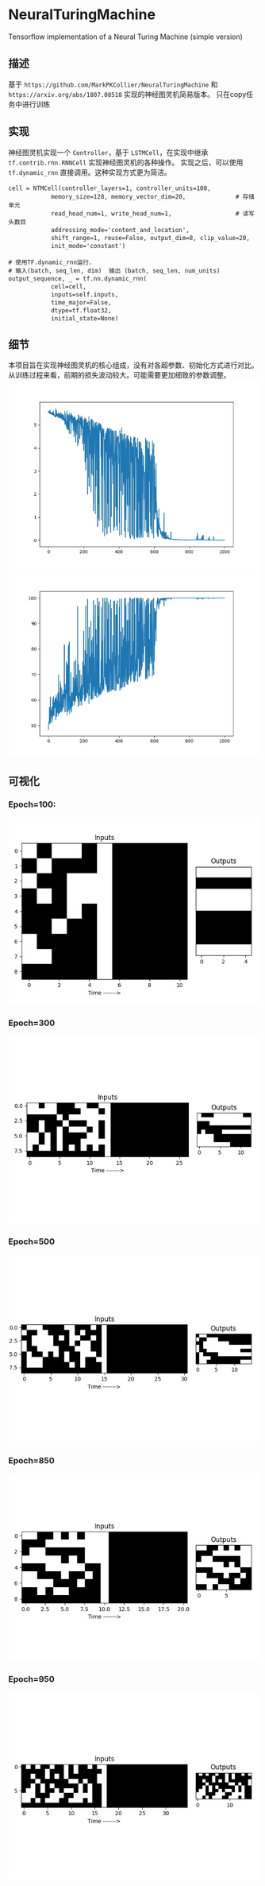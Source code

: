 # NeuralTuringMachine
Tensorflow implementation of a Neural Turing Machine (simple version)

## 描述
基于 `https://github.com/MarkPKCollier/NeuralTuringMachine` 和 `https://arxiv.org/abs/1807.08518` 实现的神经图灵机简易版本。
只在copy任务中进行训练

## 实现
神经图灵机实现一个 `Controller`，基于 `LSTMCell`，在实现中继承 `tf.contrib.rnn.RNNCell` 实现神经图灵机的各种操作。
实现之后，可以使用 `tf.dynamic_rnn` 直接调用。这种实现方式更为简洁。
```
cell = NTMCell(controller_layers=1, controller_units=100, 
            memory_size=128, memory_vector_dim=20,              # 存储单元
            read_head_num=1, write_head_num=1,                  # 读写头数目
            addressing_mode='content_and_location', 
            shift_range=1, reuse=False, output_dim=8, clip_value=20, 
            init_mode='constant')
            
# 使用TF.dynamic_rnn运行. 
# 输入(batch, seq_len, dim)  输出 (batch, seq_len, num_units)
output_sequence, _ = tf.nn.dynamic_rnn(
            cell=cell,
            inputs=self.inputs,
            time_major=False,
            dtype=tf.float32,
            initial_state=None)
```

## 细节
本项目旨在实现神经图灵机的核心组成，没有对各超参数、初始化方式进行对比。从训练过程来看，前期的损失波动较大。可能需要更加细致的参数调整。
![损失](/img/loss.jpg)
![准确率](/img/acc.jpg)

## 可视化
### Epoch=100:
![Epoch=100](/save/epoch_100.jpg)
### Epoch=300
![Epoch=300](/save/epoch_300.jpg)
### Epoch=500
![Epoch=500](/save/epoch_500.jpg)
### Epoch=850
![Epoch=800](/save/epoch_850.jpg)
### Epoch=950
![Epoch=950](/save/epoch_950.jpg)




